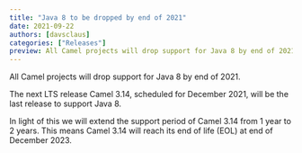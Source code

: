 ```yaml
---
title: "Java 8 to be dropped by end of 2021"
date: 2021-09-22
authors: [davsclaus]
categories: ["Releases"]
preview: All Camel projects will drop support for Java 8 by end of 2021
---
```


All Camel projects will drop support for Java 8 by end of 2021.

The next LTS release Camel 3.14, scheduled for December 2021, will be the last
release to support Java 8.

In light of this we will extend the support period of Camel 3.14 from 1 year to 2 years.
This means Camel 3.14 will reach its end of life (EOL) at end of December 2023.
